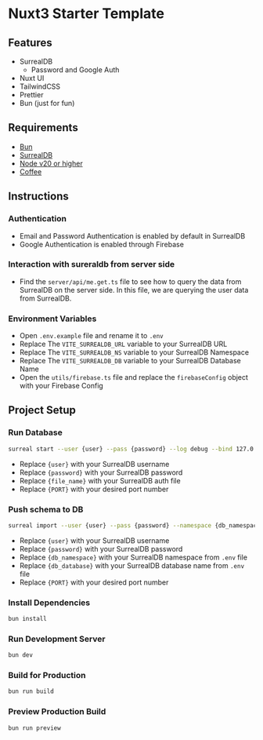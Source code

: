 # Nuxt3 Starter Template

## Features

- SurrealDB
  - Password and Google Auth
- Nuxt UI
- TailwindCSS
- Prettier
- Bun (just for fun)

## Requirements

- [Bun](https://bun.sh/)
- [SurrealDB](https://surrealdb.com/)
- [Node v20 or higher](https://nodejs.org/en/)
- [Coffee](https://en.wikipedia.org/wiki/Coffee)

## Instructions

### Authentication

- Email and Password Authentication is enabled by default in SurrealDB
- Google Authentication is enabled through Firebase

### Interaction with sureraldb from server side

- Find the `server/api/me.get.ts` file to see how to query the data from SurrealDB on the server side. In this file, we are querying the user data from SurrealDB.

### Environment Variables

- Open `.env.example` file and rename it to `.env`
- Replace The `VITE_SURREALDB_URL` variable to your SurrealDB URL
- Replace The `VITE_SURREALDB_NS` variable to your SurrealDB Namespace
- Replace The `VITE_SURREALDB_DB` variable to your SurrealDB Database Name
- Open the `utils/firebase.ts` file and replace the `firebaseConfig` object with your Firebase Config

## Project Setup

### Run Database

```bash
surreal start --user {user} --pass {password} --log debug --bind 127.0.0.1:{PORT} --auth file://{file_name}
```

- Replace `{user}` with your SurrealDB username
- Replace `{password}` with your SurrealDB password
- Replace `{file_name}` with your SurrealDB auth file
- Replace `{PORT}` with your desired port number

### Push schema to DB

```bash
surreal import --user {user} --pass {password} --namespace {db_namespace} --database {db_database}  base_db.surql --conn http://localhost:{PORT}
```

- Replace `{user}` with your SurrealDB username
- Replace `{password}` with your SurrealDB password
- Replace `{db_namespace}` with your SurrealDB namespace from `.env` file
- Replace `{db_database}` with your SurrealDB database name from `.env` file
- Replace `{PORT}` with your desired port number

### Install Dependencies

```bash
bun install
```

### Run Development Server

```bash
bun dev
```

### Build for Production

```bash
bun run build
```

### Preview Production Build

```bash
bun run preview
```

